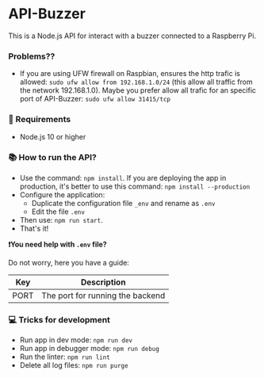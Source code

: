 # API-Buzzer

This is a Node.js API for interact with a buzzer connected to a Raspberry Pi.  


### Problems??
* If you are using UFW firewall on Raspbian, ensures the http trafic is allowed: `sudo ufw allow from 192.168.1.0/24` (this allow all traffic from the network 192.168.1.0). Maybe you prefer allow all trafic for an specific port of API-Buzzer: `sudo ufw allow 31415/tcp`


### 📝 Requirements
* Node.js 10 or higher

### 📚 How to run the API?
* Use the command: `npm install`. If you are deploying the app in production, it's better to use this command: `npm install --production`
* Configure the application:
  * Duplicate the configuration file `_env` and rename as `.env`
  * Edit the file `.env`
* Then use: `npm run start`. 
* That's it!

**❗️You need help with `.env` file?** 

Do not worry, here you have a guide:

| Key | Description |
|-----|-------------|
| PORT | The port for running the backend |


### 💻 Tricks for development
* Run app in dev mode: `npm run dev`
* Run app in debugger mode: `npm run debug`
* Run the linter: `npm run lint`
* Delete all log files: `npm run purge`
